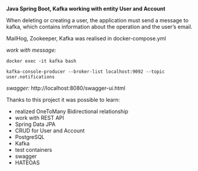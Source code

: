 **Java Spring Boot, Kafka working with entity User and Account**

When deleting or creating a user, the application must send a message to kafka, 
which contains information about the operation and the user’s email.

MailHog, Zookeeper, Kafka was realised in docker-compose.yml

*work with message:*

``docker exec -it kafka bash``

``kafka-console-producer --broker-list localhost:9092 --topic user.notifications``

*swagger:* http://localhost:8080/swagger-ui.html 

Thanks to this project it was possible to learn:

- realized OneToMany Bidirectional relationship
- work with REST API
- Spring Data JPA
- CRUD for User and Account
- PostgreSQL 
- Kafka
- test containers
- swagger
- HATEOAS



